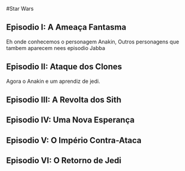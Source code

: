 #Star Wars

## Episodio I: A Ameaça Fantasma

Eh onde conhecemos o personagem Anakin, Outros personagens que
tambem aparecem nees episodio Jabba

## Episodio II: Ataque dos Clones

Agora o Anakin e um aprendiz de jedi.

## Episodio III: A Revolta dos Sith

## Episodio IV: Uma Nova Esperança

## Episodio V: O Império Contra-Ataca

## Episodio VI: O Retorno de Jedi
